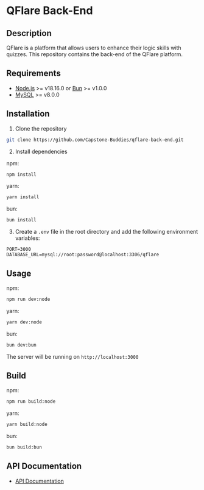 # QFlare Back-End

## Description

QFlare is a platform that allows users to enhance their logic skills with quizzes. This repository contains the back-end of the QFlare platform.

## Requirements

- [Node.js](https://nodejs.org/) >= v18.16.0 or [Bun](https://bun.sh/) >= v1.0.0
- [MySQL](https://www.mysql.com/) >= v8.0.0

## Installation

1. Clone the repository

```bash
git clone https://github.com/Capstone-Buddies/qflare-back-end.git
```

2. Install dependencies

npm:

```bash
npm install
```

yarn:

```bash
yarn install
```

bun:

```bash
bun install
```

3. Create a `.env` file in the root directory and add the following environment variables:

```env
PORT=3000
DATABASE_URL=mysql://root:password@localhost:3306/qflare
```

## Usage

npm:

```bash
npm run dev:node
```

yarn:

```bash
yarn dev:node
```

bun:

```bash
bun dev:bun
```

The server will be running on `http://localhost:3000`

## Build

npm:

```bash
npm run build:node
```

yarn:

```bash
yarn build:node
```

bun:

```bash
bun build:bun
```

## API Documentation

- [API Documentation](API%20Documentation.md)
